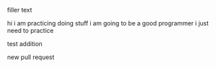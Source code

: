 filler text

hi i am practicing doing stuff
i am going to be a good programmer 
i just need to practice 

test addition

new pull request 